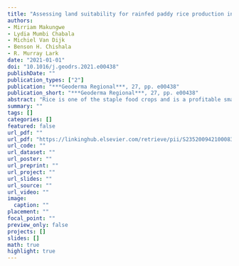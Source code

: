 ```yaml
---
title: "Assessing land suitability for rainfed paddy rice production in Zambia"
authors: 
- Mirriam Makungwe
- Lydia Mumbi Chabala
- Michiel Van Dijk
- Benson H. Chishala
- R. Murray Lark
date: "2021-01-01"
doi: "10.1016/j.geodrs.2021.e00438"
publishDate: ""
publication_types: ["2"]
publication: "***Geoderma Regional***, 27, pp. e00438"
publication_short: "***Geoderma Regional***, 27, pp. e00438"
abstract: "Rice is one of the staple food crops and is a profitable smallholder cash crop in Zambia. It has the potential to contribute significantly to increased incomes and employment among rural producers. However, rice is the only staple crop in the country for which domestic production does not meet or exceed domestic demand. Low productivity is one of the factors that contribute to this. One necessary step towards addressing this problem is the identification of land with greatest potential for rice production, as well as the identification of land-based limitations which might be overcome by improved management. The aim of this study was to develop a land suitability index for rainfed paddy rice production reflecting expert opinion and published studies based on climatic, topographic and soil properties. Land suitability was evaluated using a method which accounts for important multiple factors, and which considers their joint effect in terms of a hierarchical model of constraints. The suitability classes were ranked according to the FAO land suitability classification as: Highly Suitable (S1), Moderately Suitable (S2), Marginally Suitable (S3), Currently Not Suitable (N2), and Permanently Not Suitable (N1). Results showed that there is limited potential for rainfed paddy rice production in Zambia with textless20 of the land classified as either highly or moderately suitable. Therefore, the potential of irrigated and upland rice production in Zambia needs to be assessed as this would help expand the potential production area of rice."
summary: ""
tags: []
categories: []
featured: false
url_pdf: ""
url_pdf: "https://linkinghub.elsevier.com/retrieve/pii/S2352009421000833"
url_code: ""
url_dataset: ""
url_poster: ""
url_preprint: ""
url_project: ""
url_slides: ""
url_source: ""
url_video: ""
image: 
  caption: ""
placement: ""
focal_point: ""
preview_only: false
projects: []
slides: []
math: true
highlight: true
---
```

